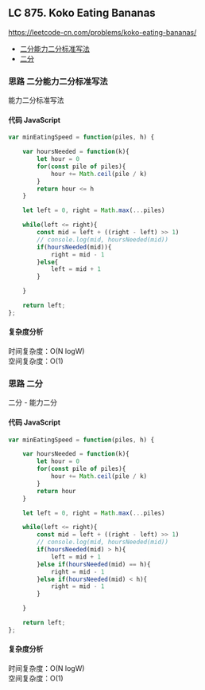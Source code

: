 ## LC 875. Koko Eating Bananas

https://leetcode-cn.com/problems/koko-eating-bananas/

- [二分能力二分标准写法](#思路-二分能力二分标准写法)
- [二分](#思路-二分)

### 思路 二分能力二分标准写法

能力二分标准写法

#### 代码 JavaScript

```JavaScript
var minEatingSpeed = function(piles, h) {

    var hoursNeeded = function(k){
        let hour = 0
        for(const pile of piles){
            hour += Math.ceil(pile / k)
        }
        return hour <= h
    }

    let left = 0, right = Math.max(...piles)

    while(left <= right){
        const mid = left + ((right - left) >> 1)
        // console.log(mid, hoursNeeded(mid))
        if(hoursNeeded(mid)){
            right = mid - 1
        }else{
            left = mid + 1
        }

    }

    return left;
};

```

#### 复杂度分析

时间复杂度：O(N logW)</br>
空间复杂度：O(1)

### 思路 二分

二分 - 能力二分

#### 代码 JavaScript

```JavaScript
var minEatingSpeed = function(piles, h) {

    var hoursNeeded = function(k){
        let hour = 0
        for(const pile of piles){
            hour += Math.ceil(pile / k)
        }
        return hour
    }

    let left = 0, right = Math.max(...piles)

    while(left <= right){
        const mid = left + ((right - left) >> 1)
        // console.log(mid, hoursNeeded(mid))
        if(hoursNeeded(mid) > h){
            left = mid + 1
        }else if(hoursNeeded(mid) == h){
            right = mid - 1
        }else if(hoursNeeded(mid) < h){
            right = mid - 1
        }

    }

    return left;
};

```

#### 复杂度分析

时间复杂度：O(N logW)</br>
空间复杂度：O(1)
